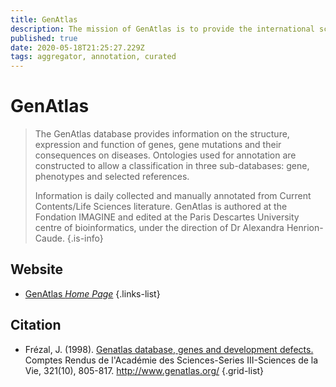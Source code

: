 ```yaml
---
title: GenAtlas
description: The mission of GenAtlas is to provide the international scientific and medical community with scientific and clinical digests on genes and diseases.
published: true
date: 2020-05-18T21:25:27.229Z
tags: aggregator, annotation, curated
---
```


# GenAtlas

> The GenAtlas database provides information on the structure, expression and function of genes, gene mutations and their consequences on diseases. Ontologies used for annotation are constructed to allow a classification in three sub-databases: gene, phenotypes and selected references. 
>
> Information is daily collected and manually annotated from Current Contents/Life Sciences literature. GenAtlas is authored at the Fondation IMAGINE and edited at the Paris Descartes University centre of bioinformatics, under the direction of Dr Alexandra Henrion-Caude.
{.is-info}

 

## Website
- [GenAtlas *Home Page*](http://www.genatlas.org/)
 {.links-list}

## Citation 

- Frézal, J. (1998). [Genatlas database, genes and development defects.](https://www.sciencedirect.com/science/article/abs/pii/S0764446999800213) Comptes Rendus de l'Académie des Sciences-Series III-Sciences de la Vie, 321(10), 805-817. http://www.genatlas.org/
{.grid-list}